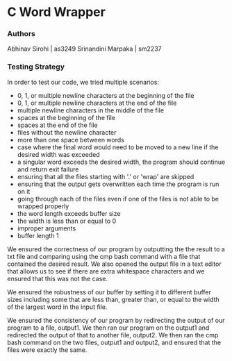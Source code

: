 # C Word Wrapper

### Authors
Abhinav Sirohi | as3249
Srinandini Marpaka | sm2237

### Testing Strategy
In order to test our code, we tried multiple scenarios:
- 0, 1, or multiple newline characters at the beginning of the file
- 0, 1, or multiple newline characters at the end of the file
- multiple newline characters in the middle of the file
- spaces at the beginning of the file
- spaces at the end of the file
- files without the newline character
- more than one space between words
- case where the final word would need to be moved to a new line if the desired width was exceeded
- a singular word exceeds the desired width, the program should continue and return exit failure
- ensuring that all the files starting with '.' or 'wrap' are skipped
- ensuring that the output gets overwritten each time the program is run on it
- going through each of the files even if one of the files is not able to be wrapped properly
- the word length exceeds buffer size
- the width is less than or equal to 0
- improper arguments
- buffer length 1

We ensured the correctness of our program by outputting the the result to a txt file and comparing using the cmp bash command with a file that contained the desired result. We also opened the output file in a text editor that allows us to see if there are extra whitespace characters and we ensured that this was not the case.

We ensured the robustness of our buffer by setting it to different buffer sizes including some that are less than, greater than, or equal to the width of the largest word in the input file.

We ensured the consistency of our program by redirecting the output of our program to a file, output1. We then ran our program on the output1 and redirected the output of that to another file, output2. We then ran the cmp bash command on the two files, output1 and output2, and ensured that the files were exactly the same.